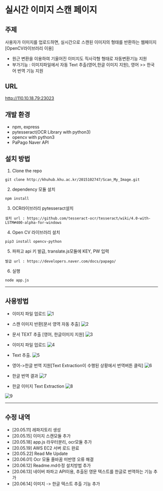 # 실시간 이미지 스캔 페이지
## 주제
사용자가 이미지를 업로드하면, 실시간으로 스캔된 이미지의 형태를 반환하는 웹페이지[OpenCV라이브러리 이용]
- 원근 변환을 이용하여 기울어진 이미지도 직사각형 형태로 자동변환기능 지원
- 부가기능 : 이미지파일에서 자동 Text 추출(영어,한글 이미지 지원), 영어 >> 한국어 번역 기능 지원

## URL
http://110.10.18.79:23023

## 개발 환경
- npm, express
- pytesseract(OCR Library with python3)
- opencv with python3
- PaPago Naver API

## 설치 방법
1. Clone the repo
```
git clone http://khuhub.khu.ac.kr/2015102747/Scan_My_Image.git
```
2. dependency 모듈 설치
```
npm install
```
3. OCR라이브러리 pytesseract설치
```
설치 url : https://github.com/tesseract-ocr/tesseract/wiki/4.0-with-LSTM#400-alpha-for-windows 
```
4. Open CV 라이브러리 설치
```
pip3 install opencv-python
```
5. 파파고 api 키 발급, translate.js모듈에 KEY, PW 입력
```
발급 url : https://developers.naver.com/docs/papago/
```
6. 실행
```
node app.js
```

* * *
## 사용방법
* 이미지 파일 업로드
![1](./src/1.JPG)

* 스캔 이미지 반환[문서 영역 자동 추출]
![2](./src/2.JPG)

* 문서 TEXT 추출 [영어, 한글이미지 지원]
![3](./src/3.JPG)

* 이미지 파일 업로드
![4](./src/4.JPG)

* Text 추출.
![5](./src/5.JPG)

* 영어->한글 번역 지원[Text Extraction이 수행된 상황에서 번역버튼 클릭]
![6](./src/6.JPG)

* 한글 번역 결과
![7](./src/7.JPG)

* 한글 이미지 Text Extraction
![8](./src/8.JPG)

![9](./src/9.JPG)




* * *

## 수정 내역
 * [20.05.11] 레파지토리 생성
 * [20.05.15] 이미지 스캔모듈 추가
 * [20.05.18] app.js 라우터분리, ocr모듈 추가
 * [20.05.19] AWS EC2 서버 로드 완료
 * [20.05.22] Read Me Update
 * [20.06.01] Ocr 모듈 줄바꿈 미반영 오류 해결
 * [20.06.12] Readme.md수정 설치방법 추가
 * [20.06.13] 네이버 파파고 API이용, 추출된 영문 텍스트를 한글로 번역하는 기능 추가
 * [20.06.14] 이미지 -> 한글 텍스트 추출 기능 추가
